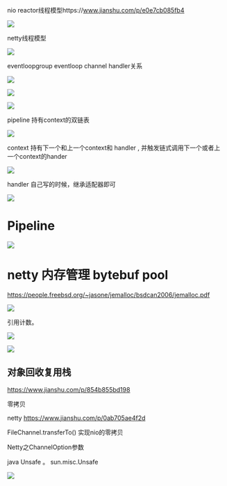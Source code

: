 nio reactor线程模型https://www.jianshu.com/p/e0e7cb085fb4

![](https://gitee.com/fengzhenbing/picgo/raw/master/F6A1AB8C69F049B5A0178FD00F132D6F.png)

netty线程模型

![](https://gitee.com/fengzhenbing/picgo/raw/master/BE156EF4454949CF9E6E49CEEC0A2B2D.png)



eventloopgroup  eventloop channel handler关系

 



![](https://gitee.com/fengzhenbing/picgo/raw/master/A20B60869216424BA7678D0D5213BFB6.png)



![](https://gitee.com/fengzhenbing/picgo/raw/master/227DA0D6B04B41449E83B72ED7098F5A.png)



![](https://gitee.com/fengzhenbing/picgo/raw/master/2CE502957CF84D2C8429CD2A0E998D54.png)



pipeline 持有context的双链表

![](https://gitee.com/fengzhenbing/picgo/raw/master/914EBB37C6084D8A9EA6A105262A45A1.png)



context 持有下一个和上一个context和 handler  , 并触发链式调用下一个或者上一个context的hander

![](https://gitee.com/fengzhenbing/picgo/raw/master/6F42E200304A47B095E78C10B5246039.png)



handler  自己写的时候，继承适配器即可

![](https://gitee.com/fengzhenbing/picgo/raw/master/B154DADDE045400881317E5E571A7AA8.png)



# Pipeline

![](https://gitee.com/fengzhenbing/picgo/raw/master/2E7F7EA909664C2989958271D27A09B4.png)

# netty 内存管理  bytebuf  pool

 https://people.freebsd.org/~jasone/jemalloc/bsdcan2006/jemalloc.pdf

![](https://gitee.com/fengzhenbing/picgo/raw/master/07723506D21F497FBAE1196D73A7626A.png)

引用计数。

![](https://gitee.com/fengzhenbing/picgo/raw/master/5562B699C19A4BD69705BBCCE0C3DD93.png)



![](https://gitee.com/fengzhenbing/picgo/raw/master/E0F2FA0E08C248C6B3A76F770FFB0947.png)

## 对象回收复用栈

https://www.jianshu.com/p/854b855bd198



零拷贝

netty https://www.jianshu.com/p/0ab705ae4f2d

FileChannel.transferTo() 实现nio的零拷贝

Netty之ChannelOption参数

java Unsafe 。 sun.misc.Unsafe

![](https://gitee.com/fengzhenbing/picgo/raw/master/F556169D09144BED867ADFB7558A8E58.png)